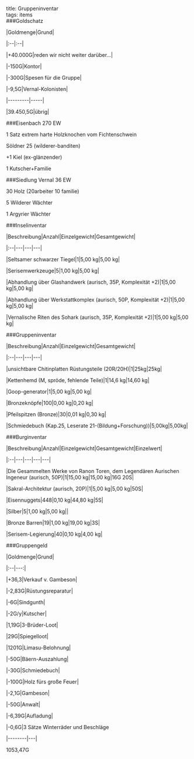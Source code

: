 title: Gruppeninventar  
tags: items  
###Goldschatz

|Goldmenge|Grund|

|:--|:--|

|+40.000G|reden wir nicht weiter darüber...|

|-150G|Kontor|

|-300G|Spesen für die Gruppe|

|-9,5G|Vernal-Kolonisten|

|---------|-----|

|39.450,5G|übrig|

###Eisenbach 270 EW

1 Satz extrem harte Holzknochen vom Fichtenschwein  

Söldner 25 (wilderer-banditen)

+1 Kiel (ex-glänzender)

1 Kutscher+Familie

###Siedlung Vernal 36 EW

30 Holz (20arbeiter 10 familie)

5 Wilderer Wächter

1 Argyrier Wächter

###Inselinventar

|Beschreibung|Anzahl|Einzelgewicht|Gesamtgewicht|

|:--|---|---|---|

|Seltsamer schwarzer Tiegel|1|5,00 kg|5,00 kg|

|Serisemwerkzeuge|5|1,00 kg|5,00 kg|

|Abhandlung über Glashandwerk (aurisch, 35P,  Komplexität +2)|1|5,00 kg|5,00 kg|

|Abhandlung über Werkstattkomplex (aurisch, 50P, Komplexität +2)|1|5,00 kg|5,00 kg|

|Vernalische Riten des Sohark (aurisch, 35P, Komplexität +2)|1|5,00 kg|5,00 kg|

###Gruppeninventar

|Beschreibung|Anzahl|Einzelgewicht|Gesamtgewicht|

|:--|---|---|---|

|unsichtbare Chitinplatten Rüstungsteile (20R/20H)|1|25kg|25kg|

|Kettenhemd (M, spröde, fehlende Teile)|1|14,6 kg|14,60 kg|

|Goop-generator|1|5,00 kg|5,00 kg|				

|Bronzeknöpfe|100|0,00 kg|0,20 kg|

|Pfeilspitzen (Bronze)|30|0,01 kg|0,30 kg|

|Schmiedebuch (Kap.25, Leserate 21-(Bildung+Forschung))|5,00kg|5,00kg|

###Burginventar

|Beschreibung|Anzahl|Einzelgewicht|Gesamtgewicht|Einzelwert|

|:--|---|---|---|---|

|Die Gesammelten Werke von Ranon Toren, dem Legendären Aurischen Ingeneur (aurisch, 50P)|1|15,00 kg|15,00 kg|16G 20S|

|Sakral-Architektur (aurisch, 20P)|1|5,00 kg|5,00 kg|50S|

|Eisennuggets|448|0,10 kg|44,80 kg|5S|

|Silber|5|1,00 kg|5,00 kg||

|Bronze Barren|19|1,00 kg|19,00 kg|3S|

|Serisem-Legierung|40|0,10 kg|4,00 kg|

###Gruppengeld

|Goldmenge|Grund|

|:--|---:|

|+36,3|Verkauf v. Gambeson|

|-2,83G|Rüstungsreparatur|

|-6G|Sindgunth|

|-2G/y|Kutscher|

|1,19G|3-Brüder-Loot|

|29G|Spiegelloot|

|1201G|Limasu-Belohnung|

|-50G|Bäern-Auszahlung|

|-30G|Schmiedebuch|

|-100G|Holz fürs große Feuer|

|-2,1G|Gambeson|

|-50G|Anwalt|

|-6,39G|Aufladung|

|-0,6G|3 Sätze Winterräder und Beschläge

|--------|---|

1053,47G